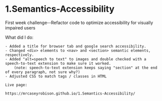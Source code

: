 # 1.Semantics-Accessibility
First week challenge--Refactor code to optimize accessibility for visually impaired users

What did I do:

    - Added a title for browser tab and google search accessibility.
    - Changed <div> elements to <nav> and <section> semantic elements, respectively.
    - Added "alt=speech to text" to images and double checked with a speech-to-text extension to make sure it worked.
        (note: speech-to-text extension keeps saying "section" at the end of every paragraph, not sure why?)
    - Adjusted CSS to match tags / classes in HTML
    
    Live page:
    
    https://mrcaseyrobison.github.io/1.Semantics-Accessibility/
